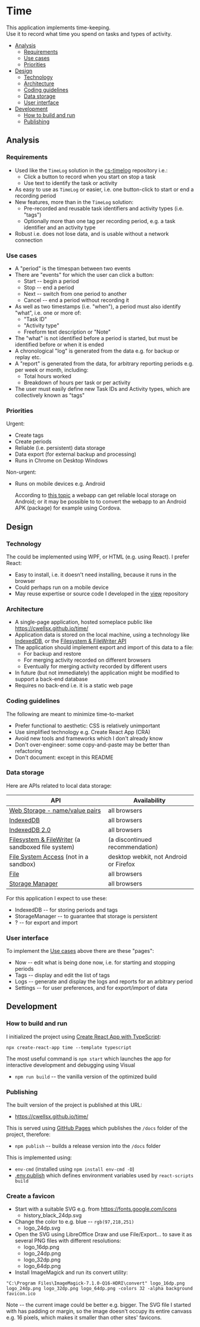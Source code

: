 # Time

This application implements time-keeping.\
Use it to record what time you spend on tasks and types of activity.

- [Analysis](#analysis)
  - [Requirements](#requirements)
  - [Use cases](#use-cases)
  - [Priorities](#priorities)
- [Design](#design)
  - [Technology](#technology)
  - [Architecture](#architecture)
  - [Coding guidelines](#coding-guidelines)
  - [Data storage](#data-storage)
  - [User interface](#user-interface)
- [Development](#development)
  - [How to build and run](#how-to-build-and-run)
  - [Publishing](#publishing)

## Analysis

### Requirements

- Used like the `TimeLog` solution in the [cs-timelog](https://github.com/cwellsx/cs-timelog) repository i.e.:
  - Click a button to record when you start on stop a task
  - Use text to identify the task or activity
- As easy to use as `TimeLog` or easier, i.e. one button-click to start or end a recording period
- New features, more than in the `TimeLog` solution:
  - Pre-recorded and reusable task identifiers and activity types (i.e. "tags")
  - Optionally more than one tag per recording period, e.g. a task identifier and an activity type
- Robust i.e. does not lose data, and is usable without a network connection

### Use cases

- A "period" is the timespan between two events
- There are "events" for which the user can click a button:
  - Start -- begin a period
  - Stop -- end a period
  - Next -- switch from one period to another
  - Cancel -- end a period without recording it
- As well as two timestamps (i.e. "when"), a period must also identify "what", i.e. one or more of:
  - "Task ID"
  - "Activity type"
  - Freeform text description or "Note"
- The "what" is not identified before a period is started, but must be identified before or when it is ended
- A chronological "log" is generated from the data e.g. for backup or replay etc.
- A "report" is generated from the data, for arbitrary reporting periods e.g. per week or month, including:
  - Total hours worked
  - Breakdown of hours per task or per activity
- The user must easily define new Task IDs and Activity types, which are collectively known as "tags"

### Priorities

Urgent:

- Create tags
- Create periods
- Reliable (i.e. persistent) data storage
- Data export (for external backup and processing)
- Runs in Chrome on Desktop Windows

Non-urgent:

- Runs on mobile devices e.g. Android

  According to [this topic](https://stackoverflow.com/q/71194631/49942) a webapp can get reliable local storage on
  Android; or it may be possible to to convert the webapp to an Android APK (package) for example using Cordova.

## Design

### Technology

The could be implemented using WPF, or HTML (e.g. using React).
I prefer React:

- Easy to install, i.e. it doesn't need installing, because it runs in the browser
- Could perhaps run on a mobile device
- May reuse expertise or source code I developed in the [view](https://github.com/cwellsx/view) repository

### Architecture

- A single-page application, hosted someplace public like https://cwellsx.github.io/time/
- Application data is stored on the local machine, using a technology like [IndexedDB](https://caniuse.com/indexeddb),
  or the [Filesystem & FileWriter API](https://caniuse.com/filesystem)
- The application should implement export and import of this data to a file:
  - For backup and restore
  - For merging activity recorded on different browsers
  - Eventually for merging activity recorded by different users
- In future (but not immediately) the application might be modified to support a back-end database
- Requires no back-end i.e. it is a static web page

### Coding guidelines

The following are meant to minimize time-to-market

- Prefer functional to aesthetic: CSS is relatively unimportant
- Use simplified technology e.g. Create React App (CRA)
- Avoid new tools and frameworks which I don't already know
- Don't over-engineer: some copy-and-paste may be better than refactoring
- Don't document: except in this README

### Data storage

Here are APIs related to local data storage:

| API                                                                                 | Availability                           |
| ----------------------------------------------------------------------------------- | -------------------------------------- |
| [Web Storage - name/value pairs](https://caniuse.com/?search=localstorage)          | all browsers                           |
| [IndexedDB](https://caniuse.com/?search=indexeddb)                                  | all browsers                           |
| [IndexedDB 2.0](https://caniuse.com/indexeddb2)                                     | all browsers                           |
| [Filesystem & FileWriter](https://caniuse.com/filesystem) (a sandboxed file system) | (a discontinued recommendation)        |
| [File System Access](https://caniuse.com/native-filesystem-api) (not in a sandbox)  | desktop webkit, not Android or Firefox |
| [File](https://caniuse.com/fileapi)                                                 | all browsers                           |
| [Storage Manager](https://caniuse.com/mdn-api_storagemanager)                       | all browsers                           |

For this application I expect to use these:

- IndexedDB -- for storing periods and tags
- StorageManager -- to guarantee that storage is persistent
- ? -- for export and import

### User interface

To implement the [Use cases](#use-cases) above there are these "pages":

- Now -- edit what is being done now, i.e. for starting and stopping periods
- Tags -- display and edit the list of tags
- Logs -- generate and display the logs and reports for an arbitrary period
- Settings -- for user preferences, and for export/import of data

## Development

### How to build and run

I initialized the project using [Create React App with TypeScript](https://create-react-app.dev/docs/adding-typescript):

    npx create-react-app time --template typescript

The most useful command is `npm start` which launches the app for interactive development and debugging using Visual

- `npm run build` -- the vanilla version of the optimized build

### Publishing

The built version of the project is published at this URL:

- https://cwellsx.github.io/time/

This is served using [GitHub Pages](https://github.com/cwellsx/time/settings/pages) which publishes the `/docs` folder
of the project, therefore:

- `npm publish` -- builds a release version into the `/docs` folder

This is implemented using:

- `env-cmd` (installed using `npm install env-cmd -D`)
- [.env.publish](./.env.publish) which defines environment variables used by `react-scripts build`

### Create a favicon

- Start with a suitable SVG e.g. from https://fonts.google.com/icons
  - history_black_24dp.svg
- Change the color to e.g. blue -- `rgb(97,218,251)`
  - logo_24dp.svg
- Open the SVG using LibreOffice Draw and use File/Export... to save it as several PNG files with different resolutions:
  - logo_16dp.png
  - logo_24dp.png
  - logo_32dp.png
  - logo_64dp.png
- Install ImageMagick and run its convert utility:

```
"C:\Program Files\ImageMagick-7.1.0-Q16-HDRI\convert" logo_16dp.png logo_24dp.png logo_32dp.png logo_64dp.png -colors 32 -alpha background favicon.ico
```

Note -- the current image could be better e.g. bigger.
The SVG file I started with has padding or margin, so the image doesn't occupy its entire canvass e.g. 16 pixels,
which makes it smaller than other sites' favicons.

